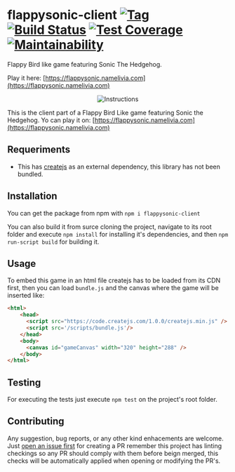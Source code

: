# flappysonic-client [![Tag](https://img.shields.io/github/tag/namelivia/flappysonic-client.svg)](https://github.com/namelivia/flappysonic-client/releases) [![Build Status](https://travis-ci.com/namelivia/flappysonic-client.svg?branch=master)](https://travis-ci.com/namelivia/flappysonic-client) [![Test Coverage](https://api.codeclimate.com/v1/badges/2a3a3b30766e754520f1/test_coverage)](https://codeclimate.com/github/namelivia/flappysonic-client/test_coverage) [![Maintainability](https://api.codeclimate.com/v1/badges/2a3a3b30766e754520f1/maintainability)](https://codeclimate.com/github/namelivia/flappysonic-client/maintainability)

Flappy Bird like game featuring Sonic The Hedgehog.

Play it here: [https://flappysonic.namelivia.com](https://flappysonic.namelivia.com)

<p align="center">
  <img src="https://user-images.githubusercontent.com/1571416/78504241-1292b800-776c-11ea-9368-a6848b3290b2.png" alt="Instructions" />
</p>

This is the client part of a Flappy Bird Like game featuring Sonic the Hedgehog.
Yo can play it on: [https://flappysonic.namelivia.com](https://flappysonic.namelivia.com)

## Requeriments

* This has [createjs](https://createjs.com/) as an external dependency, this library has not been bundled.

## Installation

You can get the package from npm with `npm i flappysonic-client`

You can also build it from surce cloning the project, navigate to its root folder and execute `npm install` for installing it's dependencies, and then `npm run-script build` for building it.

## Usage

To embed this game in an html file createjs has to be loaded from its CDN first, then you can load `bundle.js` and the canvas where the game will be inserted like:
```html
<html>
    <head>
      <script src="https://code.createjs.com/1.0.0/createjs.min.js" />
      <script src='/scripts/bundle.js'/>
    </head>
    <body>
      <canvas id="gameCanvas" width="320" height="288" />
    </body>
</html>
```

## Testing

For executing the tests just execute `npm test` on the project's root folder.

## Contributing
Any suggestion, bug reports, or any other kind enhacements are welcome. Just [open an issue first](https://github.com/namelivia/flappysonic-client/issues/new) for creating a PR remember this project has linting checkings so any PR should comply with them before beign merged, this checks will be automatically applied when opening or modifying the PR's.
